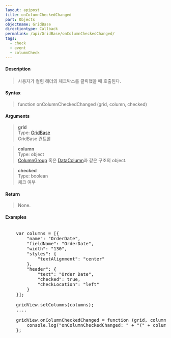 ```yaml
---
layout: apipost
title: onColumnCheckedChanged
part: Objects
objectname: GridBase
directiontype: Callback
permalink: /api/GridBase/onColumnCheckedChanged/
tags:
  - check
  - event
  - columnCheck
---
```


#### Description

> 사용자가 컬럼 헤더의 체크박스를 클릭했을 때 호출된다.  

#### Syntax

> function onColumnCheckedChanged (grid, column, checked)  

#### Arguments

> **grid**  
> Type: [GridBase](/api/GridBase/)  
> GridBase 컨트롤  

> **column**  
> Type: object  
> [ColumnGroup](/api/types/ColumnGroup/) 혹은 [DataColumn](/api/types/DataColumn/)과 같은 구조의 object.  

> **checked**  
> Type: boolean  
> 체크 여부  


#### Return

> None.  

#### Examples 

<pre class="prettyprint">

    var columns = [{
        "name": "OrderDate",
        "fieldName": "OrderDate",
        "width": "130",
        "styles": {
            "textAlignment": "center"
        },
        "header": {
            "text": "Order Date",
            "checked": true,
            "checkLocation": "left"
        }
    }];

    gridView.setColumns(columns);
    ....

    gridView.onColumnCheckedChanged = function (grid, column, checked) {
        console.log("onColumnCheckedChanged: " + "(" + column.name + ", " + checked + ")");
    };
</pre>

